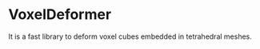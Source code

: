 VoxelDeformer
=============

It is a fast library to deform voxel cubes embedded in tetrahedral meshes.
